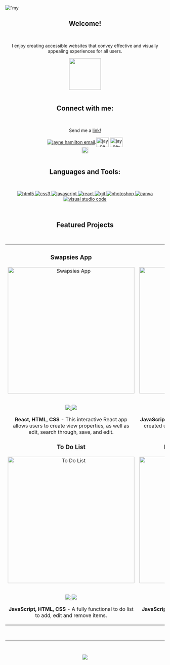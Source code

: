 <p align=”center”>
<img width=”200" height=”200" src="https://user-images.githubusercontent.com/102329836/222019504-9f5a9c48-782e-4b13-bb0c-25465375db29.png" alt=”my banner”>
</p>

<h2 align=center>Welcome!</h2>
<br>
<p align="center">I enjoy creating accessible websites that convey effective and visually appealing experiences for all users.</p>

<div id="header" align="center">
  <img src="https://media.giphy.com/media/YULPJoecGetvtOm1H0/giphy.gif" width="100"/>
</div>
<br>



<h2 align="center">Connect with me:</h2>
<br>
<p align="center">Send me a <a href="https://linktr.ee/jayneehamilton" rel="noopener noreferrer" target="_blank">link!</a></p>
<p align="center">
<a href="mailto: jayneehamilton@gmail.com" target="blank"><img align="center" src="https://img.icons8.com/dotty/40/000000/email.png" alt="jayne hamilton email" />
</a>
<a href="https://www.instagram.com/jayne.create/" rel="noopener noreferrer" target="_blank"><img align="center" src="https://raw.githubusercontent.com/rahuldkjain/github-profile-readme-generator/master/src/images/icons/Social/instagram.svg" alt="jayne gram" height="30" width="40" /></a>
<a href="https://www.linkedin.com/in/jayne-hamilton/" rel="noopener noreferrer" target="_blank"><img align="center" src="https://raw.githubusercontent.com/rahuldkjain/github-profile-readme-generator/master/src/images/icons/Social/linked-in-alt.svg" alt="jayne-hamilton" height="30" width="40" /></a>
<br>
<a href="https://twitter.com/jayneehamilton" rel="noopener noreferrer" target="_blank"><img align="center" src="https://img.shields.io/twitter/follow/:jayneehamilton.svg?style=social&label=@:jayneehamilton" alt="jayne-hamilton" height="20"  /></a>
<br>
<br>

<h2 align="center">Languages and Tools:</h2>
<br>
<p align="center">
<a href="https://www.w3.org/html/" target="_blank"> <img src="https://img.shields.io/badge/HTML5-E34F26?style=for-the-badge&logo=html5&logoColor=white" alt="html5" /> </a>
<a href="https://www.w3schools.com/css/" target="_blank"> <img src="https://img.shields.io/badge/CSS3-1572B6?style=for-the-badge&logo=css3&logoColor=white" alt="css3" /> </a>
<a href="https://developer.mozilla.org/en-US/docs/Web/JavaScript" target="_blank"> <img src="https://img.shields.io/badge/JavaScript-323330?style=for-the-badge&logo=javascript&logoColor=F7DF1Eg" alt="javascript" </a>
<a href="https://reactjs.org/" target="_blank"> <img src="https://img.shields.io/badge/react-%2320232a.svg?style=for-the-badge&logo=react&logoColor=%2361DAFB" alt="react" </a>
<a href="https://git-scm.com/" target="_blank"> <img src="https://img.shields.io/badge/Git-F05032?style=for-the-badge&logo=git&logoColor=white" alt="git" </a>
<a href="https://www.adobe.com/products/photoshop.html" target="_blank"> <img src="https://img.shields.io/badge/Adobe%20Photoshop-31A8FF?style=for-the-badge&logo=Adobe%20Photoshop&logoColor=black" alt="photoshop" </a>
<a href="https://www.canva.com/" target="_blank"> <img src="https://img.shields.io/badge/Canva-%2300C4CC.svg?&style=for-the-badge&logo=Canva&logoColor=white" alt="canva" /> </a>
<a href="https://code.visualstudio.com/" target="_blank"> <img src="https://img.shields.io/badge/Visual_Studio_Code-0078D4?style=for-the-badge&logo=visual%20studio%20code&logoColor=white" alt="visual studio code" /> </a>

</p>
<br>
 
<h2 align="center">Featured Projects</h2>
<br>
<div align="center">
<table>
<tr>
<td width="50%">
<h3 align="center">Swapsies App</h3>
<div align="center">
<a href="https://github.com/jayne-hamilton/swapsies" target="_blank"><img src="https://user-images.githubusercontent.com/102329836/222015233-c3b67e3c-0f3a-4abf-8ddc-cd7ebba04c8e.png" width="400" alt="Swapsies App"></a>
<br>
<br>
<p>
<a href="https://github.com/jayne-hamilton/swapsies" target="_blank">
<img src="https://img.shields.io/badge/CODE-ff9?style=for-the-badge&logo=github&logoColor=black">
</a>
<a href="https://github.com/jayne-hamilton/swapsies" target="_blank">
<img src="https://img.shields.io/badge/-website-green?style=for-the-badge&color=d1ed58">
</a>
</p>
<p><strong>React, HTML, CSS</strong> - This interactive React app allows users to create view properties, as well as edit, search through, save, and edit.</p>
</div>
                                                                                       
<h3 align="center">To Do List</h3>
<div align="center">
<a href="https://github.com/jayne-hamilton/to-do-list" target="_blank"><img src="https://user-images.githubusercontent.com/102329836/222016493-e6fcb8c2-53e7-4fab-83e2-f70e8da3aadb.png" width="400" alt="To Do List"></a>
<br>
<br>
<p>
<a href="https://github.com/jayne-hamilton/to-do-list" target="_blank">
<img src="https://img.shields.io/badge/CODE-28bdbd?style=for-the-badge&logo=github&logoColor=black">
</a>
<a href="https://github.com/jayne-hamilton/to-do-list" target="_blank">
<img src="https://img.shields.io/badge/-website-green?style=for-the-badge&color=ff8d5c">
</a>
</p>
<p><strong>JavaScript, HTML, CSS</strong> - A fully functional to do list to add, edit and remove items.</p>
</div>
</td>

<td width="50%">
<h3 align="center">Portfolio Website</h3>
<div align="center">                                       
<a href="https://jayne-hamilton.github.io/github-repo-gallery/" target="_blank"><img src="https://user-images.githubusercontent.com/102329836/222015336-f68d2109-2f52-49ee-84d6-83d7d45f31a7.png" width="400" alt="Portfolio Website"></a>
<br>
<br>
<p>
<a href="https://github.com/jayne-hamilton/jayne-portfolio" target="_blank">
<img src="https://img.shields.io/badge/CODE-4eb6d0?style=for-the-badge&logo=github&logoColor=black">
</a>
<a href="https://portfolio-amber-three-91.vercel.app/" target="_blank">
<img src="https://img.shields.io/badge/-website-green?style=for-the-badge&color=2d358f">
</a>
</p>
</p><strong>JavaScript, HTML, CSS</strong> - Personal portfolio website created using Next.js, React, TypeScript, Tailwind CSS</p>
</div>

<h3 align="center">Birthday Countdown Clock</h3>
<div align="center">
<a href="https://github.com/jayne-hamilton/birthday-countdown" target="_blank"><img src="https://user-images.githubusercontent.com/102329836/222016481-586cbe4a-f180-4fac-aecb-057b00d80532.png" width="400"  alt="Birthday Countdown Clock"></a>
<br>
<br>
<p>
<a href="https://github.com/jayne-hamilton/birthday-countdown" target="_blank">
<img src="https://img.shields.io/badge/CODE-f16059?style=for-the-badge&logo=github&logoColor=black"">
</a>
<a href="https://marisabrantley.github.io/lolcat-clock/" target="_blank">
<img src="https://img.shields.io/badge/-website-green?style=for-the-badge&color=black"">
</a>
</p><strong>JavaScript, HTML, CSS</strong> - A birthday countdown to December 28th.</p>
</div>                                                                  
</table>                                                                                 
</div>
<br>
<hr>                                                                                      
<br>
<p align="center">
<img src="https://github-readme-stats.vercel.app/api?username=jayne-hamilton&show_icons=true&theme=graywhite">
</p>